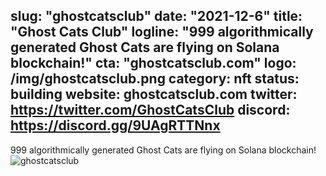 slug: "ghostcatsclub"
date: "2021-12-6"
title: "Ghost Cats Club"
logline: "999 algorithmically generated Ghost Cats are flying on Solana blockchain!"
cta: "ghostcatsclub.com"
logo: /img/ghostcatsclub.png
category: nft
status: building
website: ghostcatsclub.com
twitter: https://twitter.com/GhostCatsClub
discord: https://discord.gg/9UAgRTTNnx
---
999 algorithmically generated Ghost Cats are flying on Solana blockchain!![ghostcatsclub](https://user-images.githubusercontent.com/95648912/144903670-5bbed162-b0e2-4540-b34b-09af87a20b37.png)
